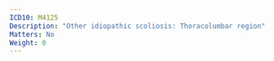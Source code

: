 ```yaml
---
ICD10: M4125
Description: "Other idiopathic scoliosis: Thoracolumbar region"
Matters: No
Weight: 0
---
```


